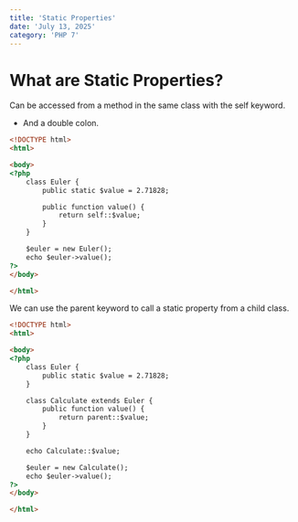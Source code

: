 ```yaml
---
title: 'Static Properties'
date: 'July 13, 2025'
category: 'PHP 7'
---
```


# What are Static Properties?

Can be accessed from a method in the same class with the self keyword.
- And a double colon.

```html
<!DOCTYPE html>
<html>

<body>
<?php
    class Euler {
        public static $value = 2.71828;

        public function value() {
            return self::$value;
        }
    }

    $euler = new Euler();
    echo $euler->value();
?>
</body>

</html>
```

We can use the parent keyword to call a static property from a child class.

```html
<!DOCTYPE html>
<html>

<body>
<?php
    class Euler {
        public static $value = 2.71828;
    }

    class Calculate extends Euler {
        public function value() {
            return parent::$value;
        }
    }

    echo Calculate::$value;

    $euler = new Calculate();
    echo $euler->value();
?>
</body>

</html>
```